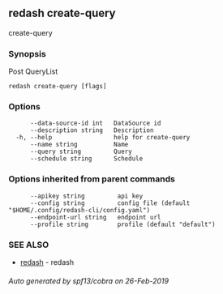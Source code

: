 ## redash create-query

create-query

### Synopsis

Post QueryList

```
redash create-query [flags]
```

### Options

```
      --data-source-id int   DataSource id
      --description string   Description
  -h, --help                 help for create-query
      --name string          Name
      --query string         Query
      --schedule string      Schedule
```

### Options inherited from parent commands

```
      --apikey string         api key
      --config string         config file (default "$HOME/.config/redash-cli/config.yaml")
      --endpoint-url string   endpoint url
      --profile string        profile (default "default")
```

### SEE ALSO

* [redash](redash.md)	 - redash

###### Auto generated by spf13/cobra on 26-Feb-2019
